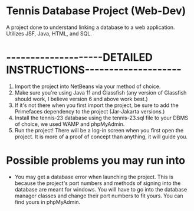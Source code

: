 # Tennis Database Project (Web-Dev)
 A project done to understand linking a database to a web application.
 Utilizes JSF, Java, HTML, and SQL. 

 # --------------------DETAILED INSTRUCTIONS--------------------

1. Import the project into NetBeans via your method of choice.
2. Make sure you're using Java 11 and Glassfish (any version of Glassfish should work, I believe version 6 and above work best.)
3. If it's not there when you first import the project, be sure to add the Primefaces dependency to the project (Jar-Jakarta versions.)
4. Install the tennis-23 database using the tennis-23.sql file to your DBMS of choice, we used WAMP and phpMyAdmin.
5. Run the project! There will be a log-in screen when you first open the project. It is more of a proof of concept than anything, it will guide you.

# Possible problems you may run into

* You may get a database error when launching the project. This is because the project's port numbers and methods of signing into the database are meant for windows. You will have to go into the database manager classes and change their port numbers to fit yours. You can find yours in phpMyAdmin.
